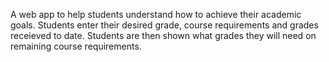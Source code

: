 A web app to help students understand how to achieve their academic goals. Students enter their desired grade, course requirements and grades receieved to date. Students are then shown what grades they will need on remaining course requirements.
